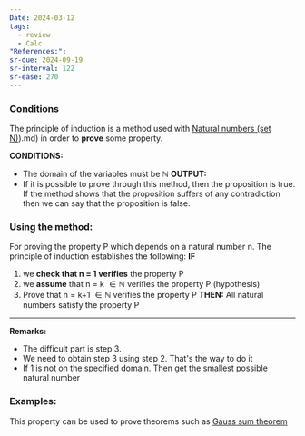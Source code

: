 ```yaml
---
Date: 2024-03-12
tags:
  - review
  - Calc
"References:":
sr-due: 2024-09-19
sr-interval: 122
sr-ease: 270
---
```

### Conditions
The principle of induction is a method used with [Natural numbers (set N)](set%20N)).md) in order to **prove** some property. 

**CONDITIONS:**
+ The domain of the variables must be $\mathbb{N}$
**OUTPUT:**
+ If it is possible to prove through this method, then the proposition is true. If the method shows that the proposition suffers of any contradiction then we can say that the proposition is false.
### Using the method: 
For proving the property P which depends on a natural number n. The principle of induction establishes the following: 
**IF**
1. we **check that n = 1 verifies** the property P
2. we **assume** that n = k  $\in \mathbb{N}$ verifies the property P (hypothesis)
3.  Prove that n = k+1 $\in \mathbb{N}$ verifies the property P
**THEN:**
All natural numbers satisfy the property P

---
**Remarks:**
+ The difficult part is step 3. 
+ We need to obtain step 3 using step 2. That's the way to do it
+ If 1 is not on the specified domain. Then get the smallest possible natural number
### Examples: 
This property can be used to prove theorems such as [Gauss sum theorem](Gauss%20sum%20theorem.md)